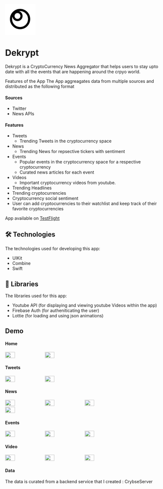 
<img src="https://github.com/krish11031998-pythonwhisperer/dekrypt-ios/blob/master/Assets.xcassets/AppIcon.appiconset/1024.png?raw=true" width="100" height="100">

# Dekrypt 

Dekrypt is a CryptoCurrency News Aggregator that helps users to stay upto date with all the events that are happening around the crpyo world.

Features of the App
The App aggreagates data from multiple sources and distributed as the following format

#### Sources
- Twitter 
- News APIs

#### Features
- Tweets
    - Trending Tweets in the cryptocurrency space
- News
    - Trending News for repsective tickers with sentiment
- Events
    - Popular events in the cryptocurrency space for a respective cryptocurrency
    - Curated news articles for each event
- Videos
    - Important cryptocurrency videos from youtube.
- Trending Headlines
- Trending cryptocurrencies
- Cryptocurrency social sentiment
- User can add cryptocurrencies to their watchlist and keep track of their favorite cryptocurrencies

App available on [TestFlight](https://testflight.apple.com/join/hJEPAHw2)




## 🛠 Technologies
The technologies used for developing this app:
- UIKit
- Combine
- Swift

## 📒 Libraries
The libraries used for this app:
- Youtube API (for displaying and viewing youtube Videos within the app)
- Firebase Auth (for autheniticating the user)
- Lottie (for loading and using json animations)


## Demo

#### Home
<img src="https://github.com/krish11031998-pythonwhisperer/Dekrypt/blob/master/Screenshot/HomeScreen.png?raw=true" width=25% height=25%/>  <img src="https://github.com/krish11031998-pythonwhisperer/Dekrypt/blob/master/Screenshot/HomeScreen.gif?raw=true" width=25% height=25%/>


#### Tweets

<img src="https://github.com/krish11031998-pythonwhisperer/Dekrypt/blob/master/Screenshot/TweetDetail.png?raw=true" width=25% height=25%/>  <img src="https://github.com/krish11031998-pythonwhisperer/Dekrypt/blob/master/Screenshot/TweetFeed.png?raw=true" width=25% height=25%/>
 

#### News

<img src="https://github.com/krish11031998-pythonwhisperer/Dekrypt/blob/master/Screenshot/NewsSearch.gif?raw=true" width=25% height=25%/> <img src="https://github.com/krish11031998-pythonwhisperer/Dekrypt/blob/master/Screenshot/NewsDetail.png?raw=true" width=25% height=25%/> <img src="https://github.com/krish11031998-pythonwhisperer/Dekrypt/blob/master/Screenshot/NewsFeed.png?raw=true" width=25% height=25%/> <img src="https://github.com/krish11031998-pythonwhisperer/Dekrypt/blob/master/Screenshot/NewsArticle.png?raw=true" width=25% height=25%/>

#### Events

<img src="https://github.com/krish11031998-pythonwhisperer/Dekrypt/blob/master/Screenshot/EventsDetail.gif?raw=true" width=25% height=25%/> <img src="https://github.com/krish11031998-pythonwhisperer/Dekrypt/blob/master/Screenshot/EventsDetail.png?raw=true" width=25% height=25%/> <img src="https://github.com/krish11031998-pythonwhisperer/Dekrypt/blob/master/Screenshot/EventsFeed.png?raw=true" width=25% height=25%/>

#### Video

<img src="https://github.com/krish11031998-pythonwhisperer/Dekrypt/blob/master/Screenshot/Watchlist.gif?raw=true" width=25% height=25%/> <img src="https://github.com/krish11031998-pythonwhisperer/Dekrypt/blob/master/Screenshot/Watchlist.png?raw=true" width=25% height=25%/> <img src="https://github.com/krish11031998-pythonwhisperer/Dekrypt/blob/master/Screenshot/Profile.png?raw=true" width=25% height=25%/>
</p>


#### Data
The data is curated from a backend service that I created : CrybseServer
